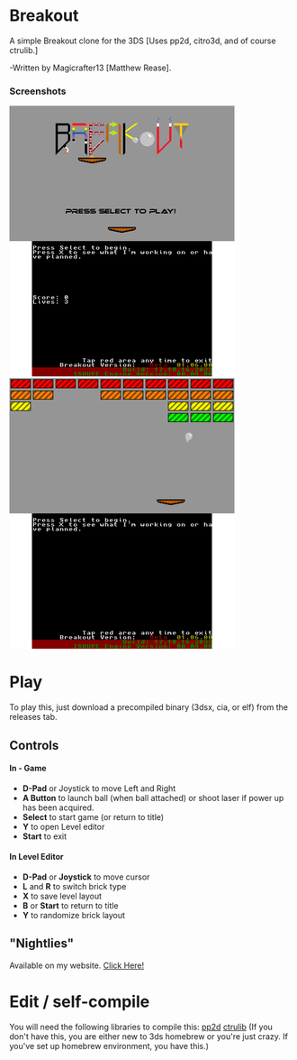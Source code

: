 # Breakout
A simple Breakout clone for the 3DS [Uses pp2d, citro3d, and of course ctrulib.]

-Written by Magicrafter13 [Matthew Rease].

### Screenshots

![Screenshot1](/BreakoutLeft.png) ![Screenshot2](/BreakoutRight.png)


# Play
To play this, just download a precompiled binary (3dsx, cia, or elf) from the releases tab.

## Controls
#### In - Game ####
* __D-Pad__ or Joystick to move Left and Right
* __A Button__ to launch ball (when ball attached) or shoot laser if power up has been acquired.
* __Select__ to start game (or return to title)
* __Y__ to open Level editor
* __Start__ to exit

#### In Level Editor ####
* __D-Pad__ or __Joystick__ to move cursor
* __L__ and __R__ to switch brick type
* __X__ to save level layout
* __B__ or __Start__ to return to title
* __Y__ to randomize brick layout

## "Nightlies"
Available on my website. [Click Here!](http://oldforgeinn.ddns.net/Games/?game=Breakout#download)

# Edit / self-compile
You will need the following libraries to compile this:
 [pp2d](https://github.com/BernardoGiordano/pp2d)
 [ctrulib](https://github.com/Smealum/ctrulib) (If you don't have this, you are either new to 3ds homebrew or you're just crazy.
    If you've set up homebrew environment, you have this.)
